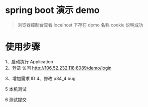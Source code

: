 # spring boot 演示 demo

> 浏览器控制台查看 localhost 下存在 demo 名称 cookie 说明成功

# 使用步骤

1、启动执行 Application<br>
2、登录 访问 http://106.52.232.118:8089/demo/login

3、增加需求 ID
4、修改 p34_4 bug

5 本机测试

6 测试提交
